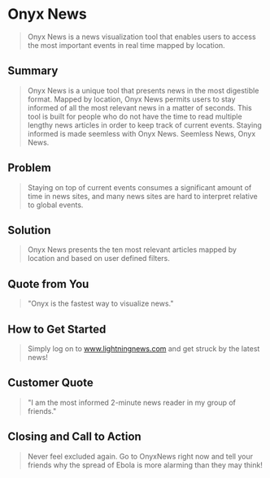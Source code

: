# Onyx News #
  > Onyx News is a news visualization tool that enables users to access the most important events in real time mapped by location.

## Summary ##
  > Onyx News is a unique tool that presents news in the most digestible format. Mapped by location, Onyx News permits users to stay informed of all the most relevant news in a matter of seconds. This tool is built for people who do not have the time to read multiple lengthy news articles in order to keep track of current events. Staying informed is made seemless with Onyx News. Seemless News, Onyx News.

## Problem ##
  > Staying on top of current events consumes a significant amount of time in news sites, and many news sites are hard to interpret relative to global events.

## Solution ##
  > Onyx News presents the ten most relevant articles mapped by location and based on user defined filters.

## Quote from You ##
  > "Onyx is the fastest way to visualize news."

## How to Get Started ##
  > Simply log on to www.lightningnews.com and get struck by the latest news!

## Customer Quote ##
  > "I am the most informed 2-minute news reader in my group of friends."

## Closing and Call to Action ##
  > Never feel excluded again. Go to OnyxNews right now and tell your friends why the spread of Ebola is more alarming than they may think!
